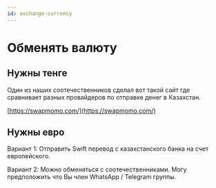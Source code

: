 ```yaml
---
id: exchange-currency
---
```


# Обменять валюту

## Нужны тенге

Один из наших соотечественников сделал вот такой сайт где сравнивает разных провайдеров по отправке денег в Казахстан. 

[https://swapmomo.com/](https://swapmomo.com/)

## Нужны евро

Вариант 1: Отправить Swift перевод с казахстанского банка на счет европейского.

Вариант 2: Можно обменяться с соотечественниками. Могу предположить что Вы член WhatsApp / Telegram группы.
